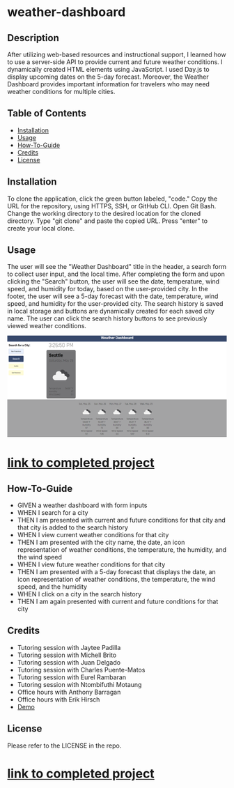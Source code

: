 # weather-dashboard

## Description
After utilizing web-based resources and instructional support, I learned how to use a server-side API to provide current and future weather conditions. I dynamically created HTML elements using JavaScript. I used Day.js to display upcoming dates on the 5-day forecast. Moreover, the Weather Dashboard provides important information for travelers who may need weather conditions for multiple cities. 

## Table of Contents 

- [Installation](#installation)
- [Usage](#usage)
- [How-To-Guide](#how-to-guide)
- [Credits](#credits)
- [License](#license)

## Installation

To clone the application, click the green button labeled, "code." Copy the URL for the repository, using HTTPS, SSH, or GitHub CLI. Open Git Bash. Change the working directory to the desired location for the cloned directory. Type "git clone" and paste the copied URL. Press "enter" to create your local clone.

## Usage

The user will see the "Weather Dashboard" title in the header, a search form to collect user input, and the local time. After completing the form and upon clicking the "Search" button, the user will see the date, temperature, wind speed, and humidity for today, based on the user-provided city. In the footer, the user will see a 5-day forecast with the date, temperature, wind speed, and humidity for the user-provided city. The search history is saved in local storage and buttons are dynamically created for each saved city name. The user can click the search history buttons to see previously viewed weather conditions. 


<img src= "./assets/images/screenshot.png" alt="screenshot">

# [link to completed project](https://hweltzien.github.io/weather-dashboard/)

## How-To-Guide
<ul>    
    <li>GIVEN a weather dashboard with form inputs</li>
    <li>WHEN I search for a city</li>
    <li>THEN I am presented with current and future conditions for that city and that city is added to the search history</li>
    <li>WHEN I view current weather conditions for that city</li>
    <li>THEN I am presented with the city name, the date, an icon representation of weather conditions, the temperature, the humidity, and the wind speed</li>
    <li>WHEN I view future weather conditions for that city</li>
    <li>THEN I am presented with a 5-day forecast that displays the date, an icon representation of weather conditions, the temperature, the wind speed, and the humidity</li>
    <li>WHEN I click on a city in the search history</li>
    <li>THEN I am again presented with current and future conditions for that city</li>
</ul>

## Credits
<ul>
    <li>Tutoring session with Jaytee Padilla</li>
    <li>Tutoring session with Michell Brito</li>
    <li>Tutoring session with Juan Delgado</li>
    <li>Tutoring session with Charles Puente-Matos</li>
    <li>Tutoring session with Eurel Rambaran</li>
    <li>Tutoring session with Ntombifuthi Motaung</li>
    <li>Office hours with Anthony Barragan</li>
    <li>Office hours with Erik Hirsch</li>
    <li><a href=" https://www.youtube.com/watch?v=6trGQWzg2AI&t=4175s">Demo</a></li>
   
    
</ul>

## License
 
Please refer to the LICENSE in the repo.

# [link to completed project](https://hweltzien.github.io/weather-dashboard/)